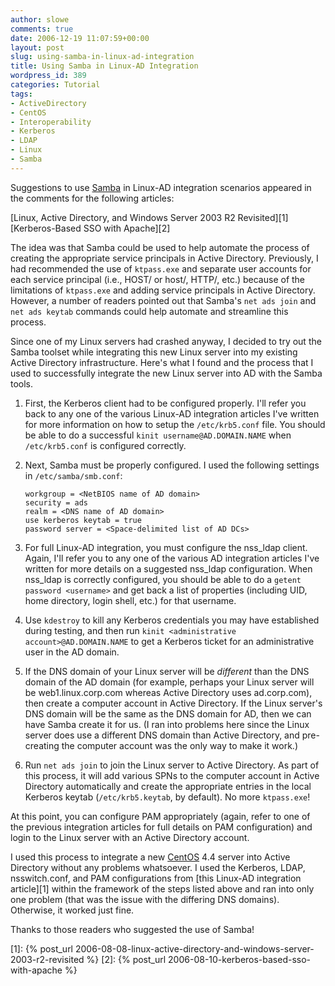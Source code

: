 ```yaml
---
author: slowe
comments: true
date: 2006-12-19 11:07:59+00:00
layout: post
slug: using-samba-in-linux-ad-integration
title: Using Samba in Linux-AD Integration
wordpress_id: 389
categories: Tutorial
tags:
- ActiveDirectory
- CentOS
- Interoperability
- Kerberos
- LDAP
- Linux
- Samba
---
```


Suggestions to use [Samba](http://www.samba.org/) in Linux-AD integration scenarios appeared in the comments for the following articles:

[Linux, Active Directory, and Windows Server 2003 R2 Revisited][1]  
[Kerberos-Based SSO with Apache][2]

The idea was that Samba could be used to help automate the process of creating the appropriate service principals in Active Directory. Previously, I had recommended the use of `ktpass.exe` and separate user accounts for each service principal (i.e., HOST/ or host/, HTTP/, etc.) because of the limitations of `ktpass.exe` and adding service principals in Active Directory. However, a number of readers pointed out that Samba's `net ads join` and `net ads keytab` commands could help automate and streamline this process.

Since one of my Linux servers had crashed anyway, I decided to try out the Samba toolset while integrating this new Linux server into my existing Active Directory infrastructure. Here's what I found and the process that I used to successfully integrate the new Linux server into AD with the Samba tools.

1. First, the Kerberos client had to be configured properly. I'll refer you back to any one of the various Linux-AD integration articles I've written for more information on how to setup the `/etc/krb5.conf` file. You should be able to do a successful `kinit username@AD.DOMAIN.NAME` when `/etc/krb5.conf` is configured correctly.

2. Next, Samba must be properly configured. I used the following settings in `/etc/samba/smb.conf`:

    ``` text
    workgroup = <NetBIOS name of AD domain> 
    security = ads
    realm = <DNS name of AD domain>
    use kerberos keytab = true
    password server = <Space-delimited list of AD DCs>
    ```

3. For full Linux-AD integration, you must configure the nss\_ldap client. Again, I'll refer you to any one of the various AD integration articles I've written for more details on a suggested nss\_ldap configuration. When nss\_ldap is correctly configured, you should be able to do a `getent password <username>` and get back a list of properties (including UID, home directory, login shell, etc.) for that username.

4. Use `kdestroy` to kill any Kerberos credentials you may have established during testing, and then run `kinit <administrative account>@AD.DOMAIN.NAME` to get a Kerberos ticket for an administrative user in the AD domain.

5. If the DNS domain of your Linux server will be _different_ than the DNS domain of the AD domain (for example, perhaps your Linux server will be web1.linux.corp.com whereas Active Directory uses ad.corp.com), then create a computer account in Active Directory. If the Linux server's DNS domain will be the same as the DNS domain for AD, then we can have Samba create it for us. (I ran into problems here since the Linux server does use a different DNS domain than Active Directory, and pre-creating the computer account was the only way to make it work.)

6. Run `net ads join` to join the Linux server to Active Directory. As part of this process, it will add various SPNs to the computer account in Active Directory automatically and create the appropriate entries in the local Kerberos keytab (`/etc/krb5.keytab`, by default). No more `ktpass.exe`!

At this point, you can configure PAM appropriately (again, refer to one of the previous integration articles for full details on PAM configuration) and login to the Linux server with an Active Directory account.

I used this process to integrate a new [CentOS](http://www.centos.org/) 4.4 server into Active Directory without any problems whatsoever. I used the Kerberos, LDAP, nsswitch.conf, and PAM configurations from [this Linux-AD integration article][1] within the framework of the steps listed above and ran into only one problem (that was the issue with the differing DNS domains). Otherwise, it worked just fine.

Thanks to those readers who suggested the use of Samba!


[1]: {% post_url 2006-08-08-linux-active-directory-and-windows-server-2003-r2-revisited %}
[2]: {% post_url 2006-08-10-kerberos-based-sso-with-apache %}
